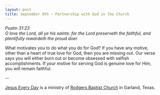 ```yaml
---
layout: post
title: September 9th - Partnership with God in the Church
---
```


_Psalm 31:23  
O love the Lord, all ye his saints: for the Lord preserveth the
faithful, and plentifully rewardeth the proud doer._

What motivates you to do what you do for God? If you have any
motive, other than a heart of true love for God, then you are missing
out. Our verse says you will either burn out or become obsessed with
selfish accomplishments. If your motive for serving God is genuine
love for Him, you will remain faithful.

 --

<a href=http://jesuseveryday.net>Jesus Every Day</a> is a ministry of <a href=http://rodgersbaptist.net>Rodgers Baptist Church</a> in Garland, Texas.
